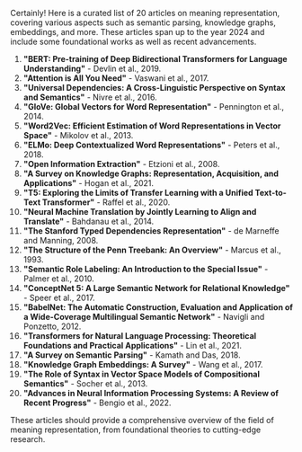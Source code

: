 Certainly! Here is a curated list of 20 articles on meaning representation, covering various aspects such as semantic parsing, knowledge graphs, embeddings, and more. These articles span up to the year 2024 and include some foundational works as well as recent advancements.

1. **"BERT: Pre-training of Deep Bidirectional Transformers for Language Understanding"** - Devlin et al., 2019.
2. **"Attention is All You Need"** - Vaswani et al., 2017.
3. **"Universal Dependencies: A Cross-Linguistic Perspective on Syntax and Semantics"** - Nivre et al., 2016.
4. **"GloVe: Global Vectors for Word Representation"** - Pennington et al., 2014.
5. **"Word2Vec: Efficient Estimation of Word Representations in Vector Space"** - Mikolov et al., 2013.
6. **"ELMo: Deep Contextualized Word Representations"** - Peters et al., 2018.
7. **"Open Information Extraction"** - Etzioni et al., 2008.
8. **"A Survey on Knowledge Graphs: Representation, Acquisition, and Applications"** - Hogan et al., 2021.
9. **"T5: Exploring the Limits of Transfer Learning with a Unified Text-to-Text Transformer"** - Raffel et al., 2020.
10. **"Neural Machine Translation by Jointly Learning to Align and Translate"** - Bahdanau et al., 2014.
11. **"The Stanford Typed Dependencies Representation"** - de Marneffe and Manning, 2008.
12. **"The Structure of the Penn Treebank: An Overview"** - Marcus et al., 1993.
13. **"Semantic Role Labeling: An Introduction to the Special Issue"** - Palmer et al., 2010.
14. **"ConceptNet 5: A Large Semantic Network for Relational Knowledge"** - Speer et al., 2017.
15. **"BabelNet: The Automatic Construction, Evaluation and Application of a Wide-Coverage Multilingual Semantic Network"** - Navigli and Ponzetto, 2012.
16. **"Transformers for Natural Language Processing: Theoretical Foundations and Practical Applications"** - Lin et al., 2021.
17. **"A Survey on Semantic Parsing"** - Kamath and Das, 2018.
18. **"Knowledge Graph Embeddings: A Survey"** - Wang et al., 2017.
19. **"The Role of Syntax in Vector Space Models of Compositional Semantics"** - Socher et al., 2013.
20. **"Advances in Neural Information Processing Systems: A Review of Recent Progress"** - Bengio et al., 2022.

These articles should provide a comprehensive overview of the field of meaning representation, from foundational theories to cutting-edge research.